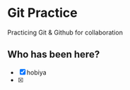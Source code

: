 # Git Practice

Practicing Git &amp; Github for collaboration

## Who has been here?

- [x] hobiya
- [x]
